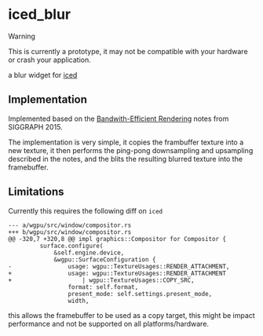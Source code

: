 # iced_blur

> [!WARNING]
> This is currently a prototype, it may not be compatible with your hardware or crash your application.

a blur widget for [iced](https://github.com/iced-rs/iced/)

## Implementation

Implemented based on the [Bandwith-Efficient Rendering](https://community.arm.com/cfs-file/__key/communityserver-blogs-components-weblogfiles/00-00-00-20-66/siggraph2015_2D00_mmg_2D00_marius_2D00_notes.pdf) notes from SIGGRAPH 2015.

The implementation is very simple, it copies the frambuffer texture into a new texture, it then performs the ping-pong downsampling and upsampling described in the notes, and the blits the resulting blurred texture into the framebuffer.

## Limitations

Currently this requires the following diff on `iced`
```
--- a/wgpu/src/window/compositor.rs
+++ b/wgpu/src/window/compositor.rs
@@ -320,7 +320,8 @@ impl graphics::Compositor for Compositor {
         surface.configure(
             &self.engine.device,
             &wgpu::SurfaceConfiguration {
-                usage: wgpu::TextureUsages::RENDER_ATTACHMENT,
+                usage: wgpu::TextureUsages::RENDER_ATTACHMENT
+                    | wgpu::TextureUsages::COPY_SRC,
                 format: self.format,
                 present_mode: self.settings.present_mode,
                 width,
```

this allows the framebuffer to be used as a copy target, this might be impact performance and not be supported on all platforms/hardware.
